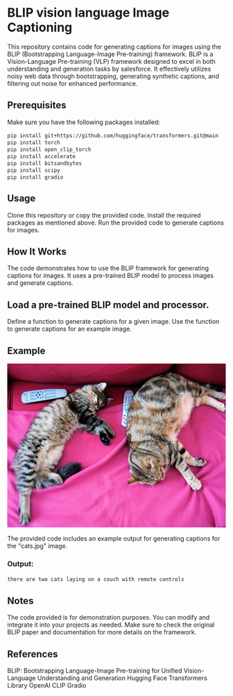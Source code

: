 # BLIP vision language Image Captioning

This repository contains code for generating captions for images using the BLIP (Bootstrapping Language-Image Pre-training) framework. BLIP is a Vision-Language Pre-training (VLP) framework designed to excel in both understanding and generation tasks by salesforce. It effectively utilizes noisy web data through bootstrapping, generating synthetic captions, and filtering out noise for enhanced performance.

## Prerequisites

Make sure you have the following packages installed:

```
pip install git+https://github.com/huggingface/transformers.git@main
pip install torch
pip install open_clip_torch
pip install accelerate
pip install bitsandbytes
pip install scipy
pip install gradio
```

## Usage

Clone this repository or copy the provided code.
Install the required packages as mentioned above.
Run the provided code to generate captions for images.

## How It Works

The code demonstrates how to use the BLIP framework for generating captions for images. It uses a pre-trained BLIP model to process images and generate captions.

## Load a pre-trained BLIP model and processor.

Define a function to generate captions for a given image.
Use the function to generate captions for an example image.

## Example

![Alt text](./content/cats.jpg?raw=true "Cats")

The provided code includes an example output for generating captions for the "cats.jpg" image.

### Output:

`there are two cats laying on a couch with remote controls`

## Notes

The code provided is for demonstration purposes. You can modify and integrate it into your projects as needed.
Make sure to check the original BLIP paper and documentation for more details on the framework.

## References

BLIP: Bootstrapping Language-Image Pre-training for Unified Vision-Language Understanding and Generation
Hugging Face Transformers Library
OpenAI CLIP
Gradio

